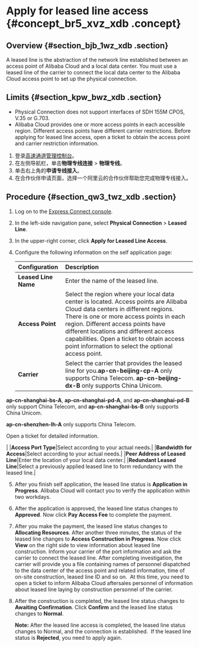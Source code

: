 # Apply for leased line access {#concept_br5_xvz_xdb .concept}

## Overview {#section_bjb_1wz_xdb .section}

A leased line is the abstraction of the network line established between an access point of Alibaba Cloud and a local data center. You must use a leased line of the carrier to connect the local data center to the Alibaba Cloud access point to set up the physical connection.

## Limits {#section_kpw_bwz_xdb .section}

-   Physical Connection does not support interfaces of SDH 155M CPOS, V.35 or G.703.
-   Alibaba Cloud provides one or more access points in each accessible region. Different access points have different carrier restrictions. Before applying for leased line access, open a ticket to obtain the access point and carrier restriction information. 

1.  登录[高速通道管理控制台](https://partners-intl.aliyun.com/login-required#/ri)。
2.  在左侧导航栏，单击**物理专线连接** \> **物理专线**。
3.  单击右上角的**申请专线接入**。
4.  在合作伙伴申请页面，选择一个阿里云的合作伙伴帮助您完成物理专线接入。

## Procedure {#section_qw3_twz_xdb .section}

1.  Log on to the [Express Connect console](https://partners-intl.aliyun.com/login-required#/ri).
2.  In the left-side navigation pane, select **Physical Connection** \> **Leased Line**.
3.  In the upper-right corner, click **Apply for Leased Line Access**.
4.  Configure the following information on the self application page:

    |Configuration|Description|
    |:------------|:----------|
    |**Leased Line Name**|Enter the name of the leased line.|
    |**Access Point**|Select the region where your local data center is located. Access points are Alibaba Cloud data centers in different regions.  There is one or more access points in each region. Different access points have different locations and different access capabilities. Open a ticket to obtain access point information to select the optional access point.|
    |**Carrier**|Select the carrier that provides the leased line for you.**ap-cn-beijing-cp-A** only supports China Telecom. **ap-cn-beijing-dx-B** only supports China Unicom.

**ap-cn-shanghai-bs-A**, **ap-cn-shanghai-pd-A**, and **ap-cn-shanghai-pd-B** only support China Telecom, and **ap-cn-shanghai-bs-B** only supports China Unicom.

**ap-cn-shenzhen-lh-A** only supports China Telecom.

Open a ticket for detailed information.

|
    |**Access Port Type**|Select according to your actual needs.|
    |**Bandwidth for Access**|Select according to your actual needs.|
    |**Peer Address of Leased Line**|Enter the location of your local data center.|
    |**Redundant Leased Line**|Select a previously applied leased line to form redundancy with the leased line.|

5.  After you finish self application, the leased line status is **Application in Progress**. Alibaba Cloud will contact you to verify the application within two workdays.
6.  After the application is approved, the leased line status changes to **Approved**. Now click **Pay Access Fee** to complete the payment.
7.  After you make the payment, the leased line status changes to **Allocating Resources**. After another three minutes, the status of the leased line changes to **Access Construction in Progress**. Now click **View** on the right side to view information about leased line construction. Inform your carrier of the port information and ask the carrier to connect the leased line. After completing investigation, the carrier will provide you a file containing names of personnel dispatched to the data center of the access point and related information, time of on-site construction, leased line ID and so on.  At this time, you need to open a ticket to inform Alibaba Cloud aftersales personnel of information about leased line laying by construction personnel of the carrier.
8.  After the construction is completed, the leased line status changes to **Awaiting Confirmation**. Click **Confirm** and the leased line status changes to **Normal**.

    **Note:** After the leased line access is completed, the leased line status changes to Normal, and the connection is established.  If the leased line status is **Rejected**, you need to apply again.


